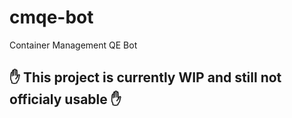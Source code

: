 # cmqe-bot
Container Management QE Bot
## :raised_hand: This project is currently WIP and still not officialy usable :raised_hand:
